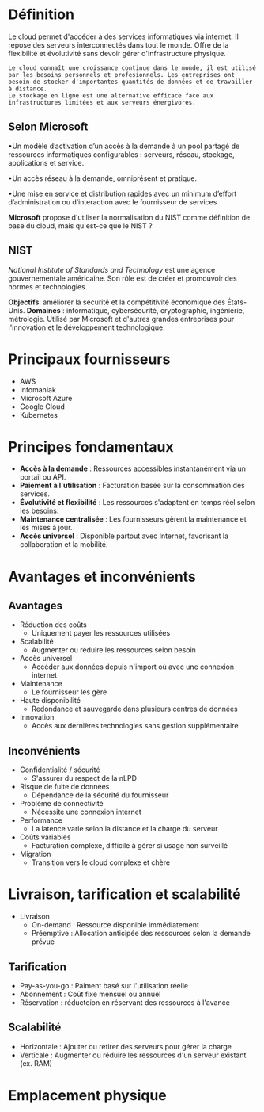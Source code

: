  # Définition
  Le cloud permet d'accéder à des services informatiques via internet. Il repose des serveurs interconnectés dans tout le monde. Offre de la flexibilité et évolutivité sans devoir gérer d'infrastructure physique. 

	Le cloud connaît une croissance continue dans le monde, il est utilisé par les besoins personnels et profesionnels. Les entreprises ont besoin de stocker d'importantes quantités de données et de travailler à distance.
	Le stockage en ligne est une alternative efficace face aux infrastructures limitées et aux serveurs énergivores.

  ## Selon Microsoft
  •Un modèle d’activation d’un accès à la demande à un pool partagé de ressources informatiques configurables : serveurs, réseau, stockage, applications et service.

•Un accès réseau à la demande, omniprésent et pratique.

•Une mise en service et distribution rapides avec un minimum d’effort d’administration ou d’interaction avec le fournisseur de services

**Microsoft** propose d'utiliser la normalisation du NIST comme définition de base du cloud, mais qu'est-ce que le NIST ?

## NIST
*National Institute of Standards and Technology* est une agence gouvernementale américaine. Son rôle est de créer et promouvoir des normes et technologies. 

**Objectifs**: améliorer la sécurité et la compétitivité économique des États-Unis.
**Domaines** : informatique, cybersécurité, cryptographie, ingénierie, métrologie.
Utilisé par Microsoft et d'autres grandes entreprises pour l'innovation et le développement technologique.

# Principaux fournisseurs

- AWS
- Infomaniak
- Microsoft Azure
- Google Cloud
- Kubernetes

# Principes fondamentaux

- **Accès à la demande** : Ressources accessibles instantanément via un portail ou API.
- **Paiement à l'utilisation** : Facturation basée sur la consommation des services.
- **Évolutivité et flexibilité** : Les ressources s'adaptent en temps réel selon les besoins.
- **Maintenance centralisée** : Les fournisseurs gèrent la maintenance et les mises à jour.
- **Accès universel** : Disponible partout avec Internet, favorisant la collaboration et la mobilité.

# Avantages et inconvénients

## Avantages

- Réduction des coûts
	- Uniquement payer les ressources utilisées
- Scalabilité
	- Augmenter ou réduire les ressources selon besoin
- Accès universel
	- Accéder aux données depuis n'import où avec une connexion internet
- Maintenance
	- Le fournisseur les gère
- Haute disponibilité
	- Redondance et sauvegarde dans plusieurs centres de données
- Innovation
	- Accès aux dernières technologies sans gestion supplémentaire

## Inconvénients

- Confidentialité / sécurité
	- S'assurer du respect de la nLPD
- Risque de fuite de données
	- Dépendance de la sécurité du fournisseur
- Problème de connectivité
	- Nécessite une connexion internet
- Performance
	- La latence varie selon la distance et la charge du serveur
- Coûts variables
	- Facturation complexe, difficile à gérer si usage non surveillé
- Migration
	- Transition vers le cloud complexe et chère


# Livraison, tarification et scalabilité

- Livraison
	- On-demand : Ressource disponible immédiatement
	- Préemptive : Allocation anticipée des ressources selon la demande prévue
## Tarification

- Pay-as-you-go : Paiment basé sur l'utilisation réelle
- Abonnement : Coût fixe mensuel ou annuel
- Réservation : réductoion en réservant des ressources à l'avance
## Scalabilité

- Horizontale : Ajouter ou retirer des serveurs pour gérer la charge
- Verticale : Augmenter ou réduire les ressources d'un serveur existant (ex. RAM)

# Emplacement physique


 